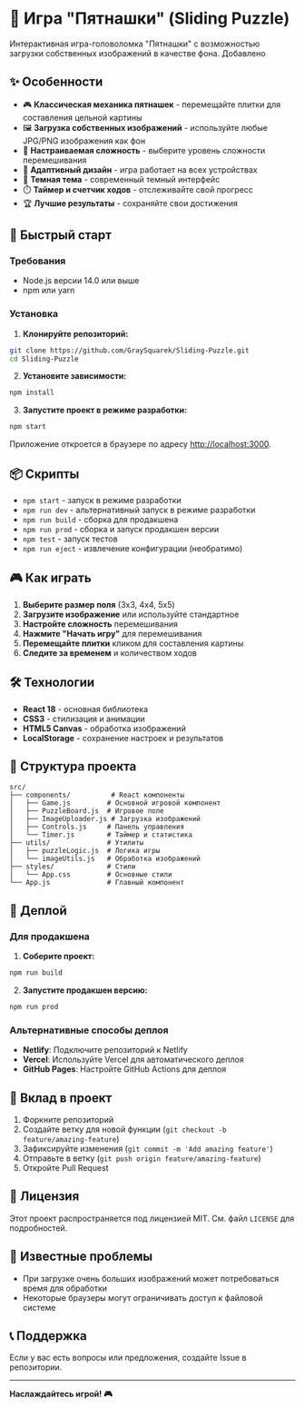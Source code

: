 # 🧩 Игра "Пятнашки" (Sliding Puzzle)

Интерактивная игра-головоломка "Пятнашки" с возможностью загрузки собственных изображений в качестве фона. 
Добавлено

## ✨ Особенности

- 🎮 **Классическая механика пятнашек** - перемещайте плитки для составления цельной картины
- 🖼️ **Загрузка собственных изображений** - используйте любые JPG/PNG изображения как фон
- 🎯 **Настраиваемая сложность** - выберите уровень сложности перемешивания
- 📱 **Адаптивный дизайн** - игра работает на всех устройствах
- 🌙 **Темная тема** - современный темный интерфейс
- ⏱️ **Таймер и счетчик ходов** - отслеживайте свой прогресс
- 🏆 **Лучшие результаты** - сохраняйте свои достижения

## 🚀 Быстрый старт

### Требования
- Node.js версии 14.0 или выше
- npm или yarn

### Установка

1. **Клонируйте репозиторий:**
```bash
git clone https://github.com/GraySquarek/Sliding-Puzzle.git
cd Sliding-Puzzle
```

2. **Установите зависимости:**
```bash
npm install
```

3. **Запустите проект в режиме разработки:**
```bash
npm start
```

Приложение откроется в браузере по адресу [http://localhost:3000](http://localhost:3000).

## 📦 Скрипты

- `npm start` - запуск в режиме разработки
- `npm run dev` - альтернативный запуск в режиме разработки
- `npm run build` - сборка для продакшена
- `npm run prod` - сборка и запуск продакшен версии
- `npm test` - запуск тестов
- `npm run eject` - извлечение конфигурации (необратимо)

## 🎮 Как играть

1. **Выберите размер поля** (3x3, 4x4, 5x5)
2. **Загрузите изображение** или используйте стандартное
3. **Настройте сложность** перемешивания
4. **Нажмите "Начать игру"** для перемешивания
5. **Перемещайте плитки** кликом для составления картины
6. **Следите за временем** и количеством ходов

## 🛠️ Технологии

- **React 18** - основная библиотека
- **CSS3** - стилизация и анимации
- **HTML5 Canvas** - обработка изображений
- **LocalStorage** - сохранение настроек и результатов

## 📁 Структура проекта

```
src/
├── components/          # React компоненты
│   ├── Game.js         # Основной игровой компонент
│   ├── PuzzleBoard.js  # Игровое поле
│   ├── ImageUploader.js # Загрузка изображений
│   ├── Controls.js     # Панель управления
│   └── Timer.js        # Таймер и статистика
├── utils/              # Утилиты
│   ├── puzzleLogic.js  # Логика игры
│   └── imageUtils.js   # Обработка изображений
├── styles/             # Стили
│   └── App.css         # Основные стили
└── App.js              # Главный компонент
```

## 🚀 Деплой

### Для продакшена

1. **Соберите проект:**
```bash
npm run build
```

2. **Запустите продакшен версию:**
```bash
npm run prod
```

### Альтернативные способы деплоя

- **Netlify**: Подключите репозиторий к Netlify
- **Vercel**: Используйте Vercel для автоматического деплоя
- **GitHub Pages**: Настройте GitHub Actions для деплоя

## 🤝 Вклад в проект

1. Форкните репозиторий
2. Создайте ветку для новой функции (`git checkout -b feature/amazing-feature`)
3. Зафиксируйте изменения (`git commit -m 'Add amazing feature'`)
4. Отправьте в ветку (`git push origin feature/amazing-feature`)
5. Откройте Pull Request

## 📝 Лицензия

Этот проект распространяется под лицензией MIT. См. файл `LICENSE` для подробностей.

## 🐛 Известные проблемы

- При загрузке очень больших изображений может потребоваться время для обработки
- Некоторые браузеры могут ограничивать доступ к файловой системе

## 📞 Поддержка

Если у вас есть вопросы или предложения, создайте Issue в репозитории.

---

**Наслаждайтесь игрой! 🎮** 